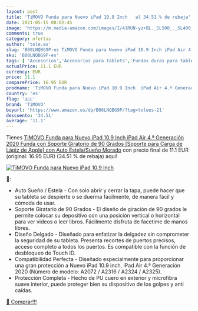 ```yaml
---
layout: post
title: 'TiMOVO Funda para Nuevo iPad 10.9 Inch   al 34.51 % de rebaja'
date: 2021-05-15 08:02:45
image: 'https://m.media-amazon.com/images/I/41RUN-yz+BL._SL500_._SL400_.jpg'
comments: true
category: ofertas
author: 'tole.es'
slug: 'B08LNQBG9P-es TiMOVO Funda para Nuevo iPad 10.9 Inch iPad Air 4.ª...'
sku: 'B08LNQBG9P-es'
tags: [ 'Accesorios','Accesorios para tablets','Fundas duras para tablets','Fundas para tablets','Informática','ipad','timovo', ]
actualPrice: 11.1 EUR
currency: EUR
price: 11.1
comparePrice: 16.95 EUR
prodname: 'TiMOVO Funda para Nuevo iPad 10.9 Inch  iPad Air 4.ª Generación 2020  Funda con Soporte Giratorio de 90 Grados  [Soporte para Carga de Lápiz de Apple] con Auto Estela/Sueño  Morado'
country: 'es'
flag: '🇪🇸'
brand: 'TiMOVO'
buyurl: 'https://www.amazon.es/dp/B08LNQBG9P/?tag=tolees-21'
descuento: '34.51'
average: '11.1'
---
```


Tienes [TiMOVO Funda para Nuevo iPad 10.9 Inch  iPad Air 4.ª Generación 2020  Funda con Soporte Giratorio de 90 Grados  [Soporte para Carga de Lápiz de Apple] con Auto Estela/Sueño  Morado](https://www.amazon.es/dp/B08LNQBG9P/?tag=tolees-21) con precio final de  11.1 EUR (original: 16.95 EUR) (34.51 %  de rebaja) aqui!

[![TiMOVO Funda para Nuevo iPad 10.9 Inch  ](https://m.media-amazon.com/images/I/41RUN-yz+BL._SL500_._SL400_.jpg)](https://www.amazon.es/dp/B08LNQBG9P/?tag=tolees-21)

🔎:

- Auto Sueño / Estela - Con solo abrir y cerrar la tapa, puede hacer que su tableta se despierte o se duerma fácilmente, de manera fácil y cómoda de usar.
- Soporte Giratario de 90 Grados - El diseño de giración de 90 grados le permite colocar su depositivo con una posición vertical o horizontal para ver videos o leer libros. Fácilmente disfruta de facetime de manos libres.
- Diseño Delgado - Diseñado para enfatizar la delgadez sin comprometer la seguridad de su tableta. Presenta recortes de puertos precisos, acceso completo a todos los puertos. Es compatible con la función de desbloqueo de Touch ID.
- Compatibilidad Perfecta - Diseñado especialmente para proporcionar una gran protección a Nuevo iPad 10.9 inch, iPad Air 4.ª Generación 2020 (Número de modelo: A2072 / A2316 / A2324 / A2325).
- Protección Completa - Hecho de PU cuero en exterior y microfibra suave interior, puede proteger bien su dispositivo de los golpes y anti caídas.

[🛒 Comprar!!!](https://www.amazon.es/dp/B08LNQBG9P/?tag=tolees-21)
